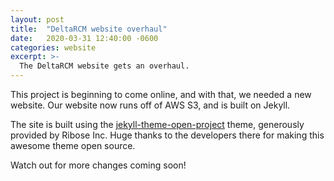 ```yaml
---
layout: post
title:  "DeltaRCM website overhaul"
date:   2020-03-31 12:40:00 -0600
categories: website
excerpt: >-
  The DeltaRCM website gets an overhaul.
---
```



This project is beginning to come online, and with that, we needed a new website. 
Our website now runs off of AWS S3, and is built on Jekyll.

The site is built using the [jekyll-theme-open-project](https://github.com/riboseinc/jekyll-theme-open-project) theme, generously provided by Ribose Inc.
Huge thanks to the developers there for making this awesome theme open source.

Watch out for more changes coming soon!
